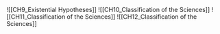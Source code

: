 
![[CH9_Existential Hypotheses]] 
![[CH10_Classification of the Sciences]]
![[CH11_Classification of the Sciences]]
![[CH12_Classification of the Sciences]]


